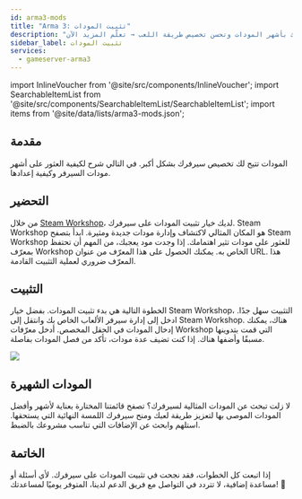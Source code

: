```yaml
---
id: arma3-mods
title: "Arma 3: تثبيت المودات"
description: "اكتشف كيف تعزز سيرفر ألعابك بأشهر المودات وتحسن تخصيص طريقة اللعب → تعلّم المزيد الآن"
sidebar_label: تثبيت المودات
services:
  - gameserver-arma3
---
```


import InlineVoucher from '@site/src/components/InlineVoucher';
import SearchableItemList from '@site/src/components/SearchableItemList/SearchableItemList';
import items from '@site/data/lists/arma3-mods.json';


## مقدمة

المودات تتيح لك تخصيص سيرفرك بشكل أكبر. في التالي شرح لكيفية العثور على أشهر مودات السيرفر وكيفية إعدادها.

<InlineVoucher />

## التحضير

من خلال [Steam Workshop](https://steamcommunity.com/app/107410/workshop/)، لديك خيار تثبيت المودات على سيرفرك. Steam Workshop هو المكان المثالي لاكتشاف وإدارة مودات جديدة ومثيرة. ابدأ بتصفح Steam Workshop للعثور على مودات تثير اهتمامك. إذا وجدت مود يعجبك، من المهم أن تحتفظ بمعرّف Workshop الخاص به. يمكنك الحصول على هذا المعرّف من عنوان URL. هذا المعرّف ضروري لعملية التثبيت القادمة.



## التثبيت

الخطوة التالية هي بدء تثبيت المودات. بفضل خيار Steam Workshop، التثبيت سهل جدًا. ادخل إلى إدارة سيرفر الألعاب الخاص بك وانتقل إلى Steam Workshop. هناك، يمكنك إدخال المودات في الحقل المخصص. أدخل معرّفات Workshop التي قمت بتدوينها مسبقًا وأضفها هناك. إذا كنت تضيف عدة مودات، تأكد من فصل المودات بفاصلة.

![](https://screensaver01.zap-hosting.com/index.php/s/j8ki4CQ6MALAgcX/preview)



## المودات الشهيرة

لا زلت تبحث عن المودات المثالية لسيرفرك؟ تصفح قائمتنا المختارة بعناية لأشهر وأفضل المودات الموصى بها لتعزيز طريقة لعبك ومنح سيرفرك اللمسة النهائية التي يستحقها. استلهم وابحث عن الإضافات التي تناسب مشروعك بالضبط.

<SearchableItemList items={items} />



## الخاتمة

إذا اتبعت كل الخطوات، فقد نجحت في تثبيت المودات على سيرفرك. لأي أسئلة أو مساعدة إضافية، لا تتردد في التواصل مع فريق الدعم لدينا، المتوفر يوميًا لمساعدتك! 🙂 

<InlineVoucher />